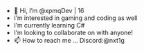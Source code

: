 - 👋 Hi, I’m @xpmqDev | 16
- I’m interested in gaming and coding as well
- I’m currently learning C#
- I’m looking to collaborate on with anyone!
- 📫 How to reach me ... Discord:@nxt1g

<!---
xpmqDev/xpmqDev is a ✨ special ✨ repository because its `README.md` (this file) appears on your GitHub profile.
You can click the Preview link to take a look at your changes.
--->
